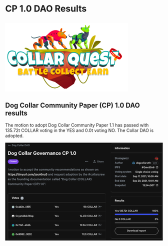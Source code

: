 # CP 1.0 DAO Results

##

![CollarQuest a Metaverse Play2Earn Ecosystem](../../../.gitbook/assets/CollarQuest-SM.png)

## Dog Collar Community Paper (CP) 1.0 DAO results

The motion to adopt Dog Collar Community Paper 1.1 has passed with 135.72t COLLAR voting in the YES and 0.0t voting NO.  The Collar DAO is adopted.

![Community Paper (CP) 1.0 Results](../../../.gitbook/assets/screen-shot-2021-09-29-at-1.16.17-pm.png)
